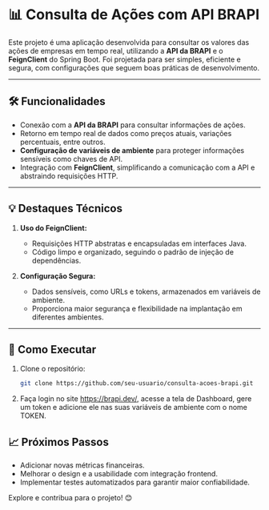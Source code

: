 # 📊 Consulta de Ações com API BRAPI
Este projeto é uma aplicação desenvolvida para consultar os valores das ações de empresas em tempo real, utilizando a **API da BRAPI** e o **FeignClient** do Spring Boot. Foi projetada para ser simples, eficiente e segura, com configurações que seguem boas práticas de desenvolvimento.

---

## 🛠️ Funcionalidades  
- Conexão com a **API da BRAPI** para consultar informações de ações.  
- Retorno em tempo real de dados como preços atuais, variações percentuais, entre outros.  
- **Configuração de variáveis de ambiente** para proteger informações sensíveis como chaves de API.  
- Integração com **FeignClient**, simplificando a comunicação com a API e abstraindo requisições HTTP.  

---

## 💡 Destaques Técnicos  
1. **Uso do FeignClient:**  
   - Requisições HTTP abstratas e encapsuladas em interfaces Java.  
   - Código limpo e organizado, seguindo o padrão de injeção de dependências.  
   
2. **Configuração Segura:**  
   - Dados sensíveis, como URLs e tokens, armazenados em variáveis de ambiente.  
   - Proporciona maior segurança e flexibilidade na implantação em diferentes ambientes.

---

## 🌟 Como Executar  
1. Clone o repositório:  
   ```bash
   git clone https://github.com/seu-usuario/consulta-acoes-brapi.git

2. Faça login no site https://brapi.dev/, acesse a tela de Dashboard, gere um token e adicione ele nas suas variáveis de ambiente com o nome TOKEN. 

## 📈 Próximos Passos  

- Adicionar novas métricas financeiras.  
- Melhorar o design e a usabilidade com integração frontend.  
- Implementar testes automatizados para garantir maior confiabilidade.  

Explore e contribua para o projeto! 😊  
